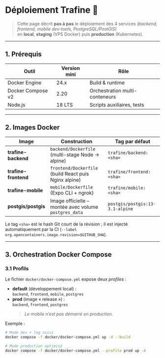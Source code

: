 # Déploiement Trafine 🚀

> Cette page décrit **pas à pas** le déploiement des 4 services
> *(backend, frontend, mobile dev-tools, PostgreSQL/PostGIS)*  
> en **local**, **staging** (VPS Docker) puis **production** (Kubernetes).

---

## 1. Prérequis

| Outil                     | Version mini | Rôle                             |
|---------------------------|--------------|----------------------------------|
| Docker Engine             | 24.x         | Build & runtime                  |
| Docker Compose v2         | 2.20         | Orchestration multi-conteneurs   |
| Node.js                   | 18 LTS       | Scripts auxiliaires, tests       |

---

## 2. Images Docker

| Image                 | Construction                                                                 | Tag par défaut                       |
|-----------------------|-------------------------------------------------------------------------------|--------------------------------------|
| **trafine-backend**   | `backend/Dockerfile` (multi-stage Node → alpine)                              | `trafine/backend:<sha>`              |
| **trafine-frontend**  | `frontend/Dockerfile` (build React puis Nginx alpine)                         | `trafine/frontend:<sha>`             |
| **trafine-mobile**    | `mobile/Dockerfile` (Expo CLI + ngrok)                                        | `trafine/mobile:<sha>`               |
| **postgis/postgis**   | Image officielle – montée avec volume `postgres_data`                         | `postgis/postgis:13-3.1-alpine`      |

Le tag `<sha>` est le hash Git court de la révision ; il est injecté
automatiquement par la CI (`--label org.opencontainers.image.revision=$GITHUB_SHA`).

---

## 3. Orchestration Docker Compose

### 3.1 Profils

Le fichier `docker/docker-compose.yml` expose deux *profiles* :

* **default** (développement local) :  
  `backend`, `frontend`, `mobile`, `postgres`
* **prod** (image « release ») :  
  `backend`, `frontend`, `postgres`  
  > *Le mobile n’est pas démarré en production.*

Exemple :

```bash
# Mode dev + log suivi
docker compose -f docker/docker-compose.yml up -d --build

# Mode production optimisé
docker compose -f docker/docker-compose.yml --profile prod up -d
````
